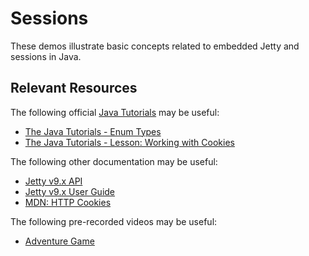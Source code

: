 Sessions
=================================================

These demos illustrate basic concepts related to embedded Jetty and sessions in Java.

## Relevant Resources ##

The following official [Java Tutorials](http://docs.oracle.com/javase/tutorial/index.html) may be useful:

- [The Java Tutorials - Enum Types](https://docs.oracle.com/javase/tutorial/java/javaOO/enum.html)
- [The Java Tutorials - Lesson: Working with Cookies](https://docs.oracle.com/javase/tutorial/networking/cookies/)

The following other documentation may be useful:

- [Jetty v9.x API](https://www.eclipse.org/jetty/javadoc/current/index.html?overview-summary.html)
- [Jetty v9.x User Guide](https://www.eclipse.org/jetty/documentation/current/)
- [MDN: HTTP Cookies](https://developer.mozilla.org/en-US/docs/Web/HTTP/Cookies)

The following pre-recorded videos may be useful:

- [Adventure Game](https://www.youtube.com/playlist?list=PLm6V-0HXZmF1CKRtwPBPli05W51srMZpH)
